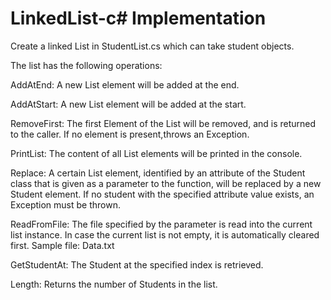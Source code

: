 # LinkedList-c# Implementation 

Create a linked List in StudentList.cs which can take student objects.

The list has the following operations:

AddAtEnd:
A new List element will be added at the end.

AddAtStart:
A new List element will be added at the start.

RemoveFirst:
The first Element of the List will be removed, and is returned to the caller. If no element is present,throws an Exception.

PrintList:
The content of all List elements will be printed in the console.

Replace:
A certain List element, identified by an attribute of the Student class that is given as a parameter to the function, will be replaced by a new Student element.
If no student with the specified attribute value exists, an Exception must be thrown.

ReadFromFile:
The file specified by the parameter is read into the current list instance. In case the current list is not empty, it is automatically cleared first. 
Sample file: Data.txt

GetStudentAt:
The Student at the specified index is retrieved.

Length:
Returns the number of Students in the list.
